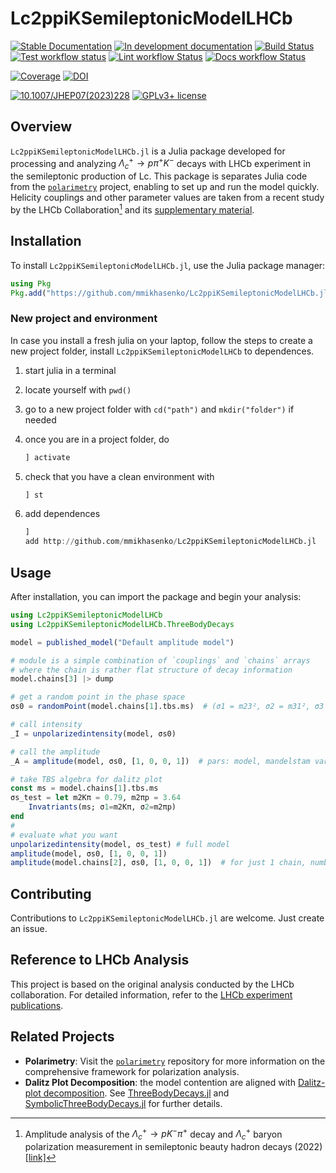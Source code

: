 # Lc2ppiKSemileptonicModelLHCb

[![Stable Documentation](https://img.shields.io/badge/docs-stable-blue.svg)](https://mmikhasenko.github.io/Lc2ppiKSemileptonicModelLHCb.jl/stable)
[![In development documentation](https://img.shields.io/badge/docs-dev-blue.svg)](https://mmikhasenko.github.io/Lc2ppiKSemileptonicModelLHCb.jl/dev)
[![Build Status](https://github.com/mmikhasenko/Lc2ppiKSemileptonicModelLHCb.jl/workflows/Test/badge.svg)](https://github.com/mmikhasenko/Lc2ppiKSemileptonicModelLHCb.jl/actions)
[![Test workflow status](https://github.com/mmikhasenko/Lc2ppiKSemileptonicModelLHCb.jl/actions/workflows/Test.yml/badge.svg?branch=main)](https://github.com/mmikhasenko/Lc2ppiKSemileptonicModelLHCb.jl/actions/workflows/Test.yml?query=branch%3Amain)
[![Lint workflow Status](https://github.com/mmikhasenko/Lc2ppiKSemileptonicModelLHCb.jl/actions/workflows/Lint.yml/badge.svg?branch=main)](https://github.com/mmikhasenko/Lc2ppiKSemileptonicModelLHCb.jl/actions/workflows/Lint.yml?query=branch%3Amain)
[![Docs workflow Status](https://github.com/mmikhasenko/Lc2ppiKSemileptonicModelLHCb.jl/actions/workflows/Docs.yml/badge.svg?branch=main)](https://github.com/mmikhasenko/Lc2ppiKSemileptonicModelLHCb.jl/actions/workflows/Docs.yml?query=branch%3Amain)

[![Coverage](https://codecov.io/gh/mmikhasenko/Lc2ppiKSemileptonicModelLHCb.jl/branch/main/graph/badge.svg)](https://codecov.io/gh/mmikhasenko/Lc2ppiKSemileptonicModelLHCb.jl)
[![DOI](https://zenodo.org/badge/DOI/FIXME)](https://doi.org/FIXME)

[![10.1007/JHEP07(2023)228](<https://zenodo.org/badge/doi/10.1007/JHEP07(2023)228.svg>)](<https://doi.org/10.1007/JHEP07(2023)228>)
[![GPLv3+ license](https://img.shields.io/badge/License-GPLv3+-blue.svg)](https://www.gnu.org/licenses/gpl-3.0-standalone.html)

## Overview

`Lc2ppiKSemileptonicModelLHCb.jl` is a Julia package developed for processing and analyzing $\Lambda^+_c \to p \pi^+ K^-$ decays with LHCb experiment in the semileptonic production of Lc. This package is separates Julia code from the [`polarimetry`](https://github.com/ComPWA/polarimetry) project, enabling to set up and run the model quickly.
Helicity couplings and other parameter values are taken from a recent study by the LHCb Collaboration[^1] and its [supplementary material](https://cds.cern.ch/record/2824328/files).

[^1]: Amplitude analysis of the $\Lambda^+_c \to p K^- \pi^+$ decay and $\Lambda^+_c$ baryon polarization measurement in semileptonic beauty hadron decays (2022) [[link]](https://inspirehep.net/literature/2132745)

## Installation

To install `Lc2ppiKSemileptonicModelLHCb.jl`, use the Julia package manager:

```julia
using Pkg
Pkg.add("https://github.com/mmikhasenko/Lc2ppiKSemileptonicModelLHCb.jl")  # this code
```

### New project and environment

In case you install a fresh julia on your laptop,
follow the steps to create a new project folder, install `Lc2ppiKSemileptonicModelLHCb` to dependences.

1. start julia in a terminal
2. locate yourself with `pwd()`
3. go to a new project folder with `cd("path")` and `mkdir("folder")` if needed
4. once you are in a project folder, do

    ```julia
    ] activate
    ```

5. check that you have a clean environment with

    ```julia
    ] st
    ```

6. add dependences

    ```julia
    ]
    add http://github.com/mmikhasenko/Lc2ppiKSemileptonicModelLHCb.jl
    ```

## Usage

After installation, you can import the package and begin your analysis:

```julia
using Lc2ppiKSemileptonicModelLHCb
using Lc2ppiKSemileptonicModelLHCb.ThreeBodyDecays

model = published_model("Default amplitude model")

# module is a simple combination of `couplings` and `chains` arrays
# where the chain is rather flat structure of decay information
model.chains[3] |> dump

# get a random point in the phase space
σs0 = randomPoint(model.chains[1].tbs.ms)  # (σ1 = m23², σ2 = m31², σ3 = m12²)

# call intensity
_I = unpolarizedintensity(model, σs0)

# call the amplitude
_A = amplitude(model, σs0, [1, 0, 0, 1])  # pars: model, mandelstam variables, helicity values

# take TBS algebra for dalitz plot
const ms = model.chains[1].tbs.ms
σs_test = let m2Kπ = 0.79, m2πp = 3.64
    Invatriants(ms; σ1=m2Kπ, σ2=m2πp)
end
#
# evaluate what you want
unpolarizedintensity(model, σs_test) # full model
amplitude(model, σs0, [1, 0, 0, 1])
amplitude(model.chains[2], σs0, [1, 0, 0, 1])  # for just 1 chain, number 2
```

## Contributing

Contributions to `Lc2ppiKSemileptonicModelLHCb.jl` are welcome. Just create an issue.

## Reference to LHCb Analysis

This project is based on the original analysis conducted by the LHCb collaboration. For detailed information, refer to the [LHCb experiment publications](https://lhcb-public.web.cern.ch/en/Publications/en).

## Related Projects

- **Polarimetry**: Visit the [`polarimetry`](https://github.com/ComPWA/polarimetry) repository for more information on the comprehensive framework for polarization analysis.
- **Dalitz Plot Decomposition**: the model contention are aligned with [Dalitz-plot decomposition](https://journals.aps.org/prd/abstract/10.1103/PhysRevD.101.034033).
  See [ThreeBodyDecays.jl](https://github.com/mmikhasenko/ThreeBodyDecays.jl) and [SymbolicThreeBodyDecays.jl](https://github.com/mmikhasenko/SymbolicThreeBodyDecays.jl) for further details.

